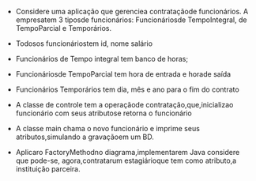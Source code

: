 * Considere uma aplicação que gerenciea contrataçãode funcionários. 
A empresatem 3 tiposde funcionários: Funcionáriosde TempoIntegral, de TempoParcial e Temporários. 

* Todosos funcionáriostem  id, nome salário

* Funcionários de Tempo integral tem  banco de horas;

* Funcionáriosde TempoParcial tem  hora de entrada e horade saída

* Funcionários Temporários tem  dia, mês e ano para o fim do contrato

* A classe de controle tem  a operaçãode contratação,que,inicializao funcionário com  seus atributose retorna o funcionário

* A classe main chama o novo funcionário e imprime seus atributos,simulando a gravaçãoem um BD.

* Aplicaro FactoryMethodno diagrama,implementarem Java considere que pode-se, agora,contratarum estagiárioque tem  como atributo,a instituição parceira.